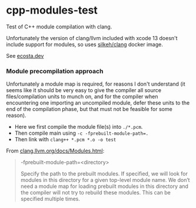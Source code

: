 # cpp-modules-test

Test of C++ module compilation with clang.

Unfortunately the version of clang/llvm included with xcode 13 doesn't include support for modules, so uses [silkeh/clang](https://hub.docker.com/r/silkeh/clang) docker image.

See [ecosta.dev](https://blog.ecosta.dev/en/tech/cpp-modules-with-clang)


### Module precompilation approach

Unfortunately a module map is required, for reasons I don't understand (it seems like it should be very easy to give the compiler all source files/compilation units to munch on, and for the compiler when encountering one importing an uncompiled module, defer these units to the end of the compilation phase, but that must not be feasible for some reason).

- Here we first compile the module file(s) into `./*.pcm`.
- Then compile main using `-c -fprebuilt-module-path=.`
- Then link with `clang++ *.pcm *.o -o test`

From [clang.llvm.org/docs/Modules.html](https://clang.llvm.org/docs/Modules.html):

> -fprebuilt-module-path=\<directory\>
>
> Specify the path to the prebuilt modules. If specified, we will look for modules in this directory for a given top-level module name. We don’t need a module map for loading prebuilt modules in this directory and the compiler will not try to rebuild these modules. This can be specified multiple times.
